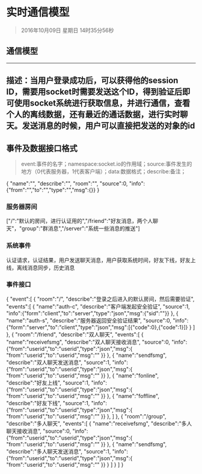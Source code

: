 # 实时通信模型
> 2016年10月09日 星期日 14时35分56秒 

## 通信模型
---
描述：当用户登录成功后，可以获得他的session ID，需要用socket时需要发送这个ID，得到验证后即可使用socket系统进行获取信息，并进行通信，查看个人的离线数据，还有最近的通话数据，进行实时聊天。发送消息的时候，用户可以直接把发送的对象的id
---

## 事件及数据接口格式
> event:事件的名字；namespace:socket.io的作用域；source:事件发生的地方（0代表服务器，1代表客户端）；data:数据格式；describe:备注；

{
  "name":"",
  "describe":"",
  "room":"",
  "source":0,
  "info":{"from":"","to":"","type":"","msg":{}}
}

### 服务器房间
["/":"默认的房间，进行认证用的","/friend":"好友消息，两个人聊天"，"group":"群消息","/server":"系统一些消息的推送"]

### 系统事件
认证请求，认证结果，用户发送聊天消息，用户获取系统时间，好友下线，好友上线，离线消息同步，历史消息

### 事件接口
{
  "event":[
    {
      "room":"/",
      "describe":"登录之后进入的默认房间，然后需要验证",
      "events":[
        {
          "name":"auth-c",
          "describe":"客户端发起安全验证",
          "source":1,
          "info":{"form":"client","to":"server","type":"json","msg":{"sid":""}}
        },
        {
          "name":"auth-s",
          "describe":"服务器返回安全验证结果",
          "source":0,
          "info":{"form":"server","to":"client","type":"json","msg":[{"code":0},{"code":1}]}
        }
      ]
    },
    {
      "room":"/friend",
      "describe":"双人聊天",
      "events":[
        {
          "name":"receivefsmg",
          "describe":"双人聊天接收消息",
          "source":0,
          "info":{"from":"userid","to":"userid","type":"json","msg":{
            "from":"userid","to":"userid","msg":""
          }}
        },
        {
          "name":"sendfsmg",
          "describe":"双人聊天发送消息",
          "source":1,
          "info":{"from":"userid","to":"userid","type":"json","msg":{
            "from":"userid","to":"userid","msg":""
          }}
        },
        {
          "name":"fonline",
          "describe":"好友上线",
          "source":1,
          "info":{"from":"userid","to":"userid","type":"json","msg":{
            "from":"userid","to":"userid","msg":""
          }}
        },
        {
          "name":"foffline",
          "describe":"好友下线",
          "source":1,
          "info":{"from":"userid","to":"userid","type":"json","msg":{
            "from":"userid","to":"userid","msg":""
          }}
        },
      ]
    },
    {
      "room":"/group",
      "describe":"多人聊天",
      "events":[
        {
          "name":"receivefsmg",
          "describe":"多人聊天接收消息",
          "source":0,
          "info":{"from":"userid","to":"userid","type":"json","msg":{
            "from":"userid","to":"userid","msg":""
          }}
        },
        {
          "name":"sendfsmg",
          "describe":"多人聊天发送消息",
          "source":1,
          "info":{"from":"userid","to":"userid","type":"json","msg":{
            "from":"userid","to":"userid","msg":""
          }}
        }
      ]
    }
  ]
}

